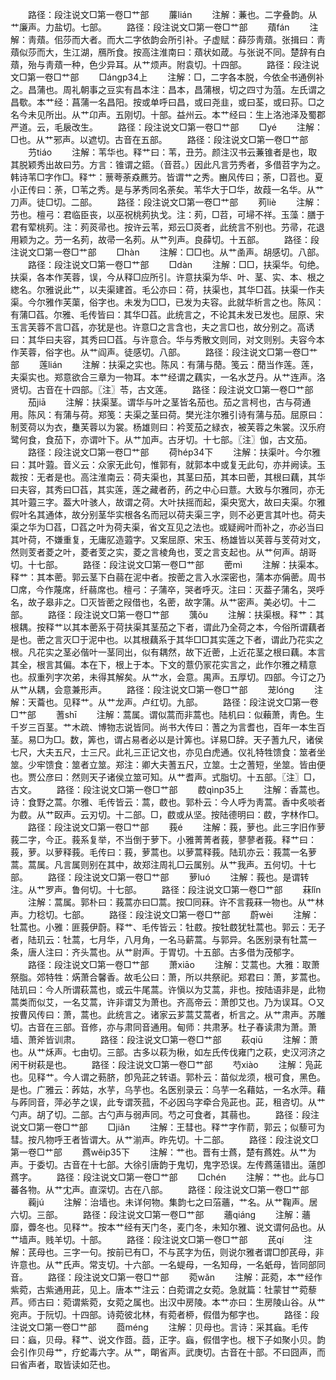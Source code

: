 <!-- { "loadSidebar": true } -->
　　路径：段注说文□第一卷□艹部
　　薕lián
　　注解：蒹也。二字叠韵。从艹廉声。力盐切。七部。
　　路径：段注说文□第一卷□艹部
　　薠fán
　　注解：靑薠。佀莎而大者。而大二字依韵会所引补。子虚赋：薛莎靑薠。张揖曰：靑薠似莎而大，生江湖，鴈所食。按高注淮南曰：薠状如葴。与张说不同。楚辞有白薠，殆与靑薠一种，色少异耳。从艹烦声。附袁切。十四部。
　　路径：段注说文□第一卷□艹部
　　□ángp34上
　　注解：□，二字各本脱，今依全书通例补之。昌蒲也。周礼朝事之豆实有昌本注：昌本，昌蒲根，切之四寸为菹。左氏谓之昌歜。本艹经：菖蒲一名昌阳。按或单呼曰昌，或曰尧韭，或曰荃，或曰荪。□之名今未见所出。从艹卬声。五刚切。十部。益州云。本艹经曰：生上洛池泽及蜀郡严道。云，毛扆改生。
　　路径：段注说文□第一卷□艹部
　　□yé
　　注解：□也。从艹邪声。以遮切。古音在五部。
　　路径：段注说文□第一卷□艹部
　　芀tiáo
　　注解：苇华也。释艹曰：苇，丑芀。颜注汉书云蒹锥者是也，取其脱颖秀出故曰芀。方言：锥谓之鍣。（音苕。）因此凡言芀秀者，多借苕字为之。韩诗苇□字作□。释艹：蔈荂荼猋藨芀。皆谓艹之秀。豳风传曰；荼，□苕也。夏小正传曰：荼，□苇之秀。是与茅秀同名荼矣。苇华大于□华，故葭一名华。从艹刀声。徒□切。二部。
　　路径：段注说文□第一卷□艹部
　　茢liè
　　注解：芀也。檀弓：君临臣丧，以巫祝桃茢执戈。注：茢，□苕，可埽不祥。玉藻：膳于君有荤桃茢。注：茢菼帚也。按许云苇，郑云□菼者，此统言不别也。芀帚，花退用颖为之。芀一名茢，故帚一名茢。从艹列声。良薛切。十五部。
　　路径：段注说文□第一卷□艹部
　　□hàn
　　注解：□□也。从艹圅声。胡感切。八部。
　　路径：段注说文□第一卷□艹部
　　□dàn
　　注解：□□，扶渠华。句绝。扶渠，各本作芙蓉，误，今从释□应所引。许意扶渠为华、叶、茎、实、本、根之緫名。尔雅说此艹，以夫渠建首。毛公亦曰：荷，扶渠也，其华□萏。扶渠一作夫渠。今尔雅作芙蕖，俗字也。未发为□□，已发为夫容。此就华析言之也。陈风：有蒲□萏。尔雅、毛传皆曰：其华□萏。此统言之，不论其未发已发也。屈原、宋玉言芙蓉不言□萏，亦犹是也。许意□之言含也，夫之言□也，故分别之。高诱曰：其华曰夫容，其秀曰□萏。与许意合。华与秀散文则同，对文则别。夫容今本作芙蓉，俗字也。从艹阎声。徒感切。八部。
　　路径：段注说文□第一卷□艹部
　　莲lián
　　注解：扶渠之实也。陈风：有蒲与蕑。笺云：蕑当作莲。莲，夫渠实也。郑意欲合三章为一物耳。本艹经谓之藕实，一名水芝丹。从艹连声。洛贤切。古音在十四部。〖注〗苓，古文莲。
　　路径：段注说文□第一卷□艹部
　　茄jiā
　　注解：扶渠茎。谓华与叶之茎皆名茄也。茄之言柯也，古与荷通用。陈风：有蒲与荷。郑笺：夫渠之茎曰荷。樊光注尔雅引诗有蒲与茄。屈原曰：制芰荷以为衣，雧芙蓉以为裳。杨雄则曰：衿芰茄之緑衣，被芙蓉之朱裳。汉乐府鹭何食，食茄下，亦谓叶下。从艹加声。古牙切。十七部。〖注〗伽，古文茄。
　　路径：段注说文□第一卷□艹部
　　荷hép34下
　　注解：扶渠叶。今尔雅曰：其叶蕸。音义云：众家无此句，惟郭有，就郭本中或复无此句，亦并阙读。玉裁按：无者是也。高注淮南云：荷夫渠也，其茎曰茄，其本曰蔤，其根曰藕，其华曰夫容，其秀曰□萏，其实莲，莲之藏者菂，菂之中心曰薏。大致与尔雅同，亦无其叶蕸三字。葢大叶骇人，故谓之荷。大叶扶摇而起，渠央宽大，故曰夫渠。尔雅假叶名其通体，故分别茎华实根各名而冠以荷夫渠三字，则不必更言其叶也。荷夫渠之华为□萏，□萏之叶为荷夫渠，省文互见之法也。或疑阙叶而补之，亦必当曰其叶荷，不嫌重复，无庸肊造蕸字。又案屈原、宋玉、杨雄皆以芙蓉与芰荷对文，然则芰者菱之叶，菱者芰之实，菱之言棱角也，芰之言支起也。从艹何声。胡哥切。十七部。
　　路径：段注说文□第一卷□艹部
　　蔤mì
　　注解：扶渠本。释艹：其本蔤。郭云茎下白蒻在泥中者。按蔤之言入水深密也，蒲本亦偁蔤。周书□席，今作蔑席，纤蒻席也。檀弓：子蒲卒，哭者呼灭。注曰：灭葢子蒲名，哭呼名，故子皋非之。□灭皆蔤之叚借也，名蔤，故字蒲。从艹密声。美必切。十二部。
　　路径：段注说文□第一卷□艹部
　　蕅ǒu
　　注解：扶渠根。释艹：其根耦。按释艹以其本蔤系于荷扶渠其茎茄之下者，谓此乃全荷之本，今俗所谓藕者是也。蔤之言灭□于泥中也。以其根藕系于其华□□其实莲之下者，谓此乃花实之根。凡花实之茎必偕叶一茎同出，似有耦然，故下近蔤，上近花茎之根曰藕。本言其全，根言其偏。本在下，根上于本。下文的薏仍冡花实言之，此作尔雅之精意也。叔重列字次弟，未得其解矣。从艹水，会意。禺声。五厚切。四部。今订之乃从艹从耦，会意兼形声。
　　路径：段注说文□第一卷□艹部
　　茏lóng
　　注解：天蘥也。见释艹。从艹龙声。卢红切。九部。
　　路径：段注说文□第一卷□艹部
　　蓍shī
　　注解：蒿属。谓似蒿而非蒿也。陆机曰：似藾萧，靑色。生千岁三百茎。艹木疏、博物志说皆同。尚书大传曰：蓍之为言耆也，百年一本生百茎。易□为□。数，筭也，谓占易者必以是计筭也。详易□辞。天子蓍九尺，诸侯七尺，大夫五尺，士三尺。此礼三正记文也，亦见白虎通。仪礼特牲馈食：筮者坐筮。少牢馈食：筮者立筮。郑注：卿大夫蓍五尺，立筮。士之蓍短，坐筮。皆由便也。贾公彦曰：然则天子诸侯立筮可知。从艹耆声。式脂切。十五部。〖注〗□，古文。
　　路径：段注说文□第一卷□艹部
　　菣qìnp35上
　　注解：香蒿也。诗：食野之蒿。尔雅、毛传皆云：蒿，菣也。郭朴云：今人呼为靑蒿。香中炙啖者为菣。从艹臤声。云刃切。十二部。□，菣或从坚。按陆德明曰：菣，字林作□。
　　路径：段注说文□第一卷□艹部
　　莪é
　　注解：莪，萝也。此三字旧作萝莪二字，今正。莪系复举，不当倒于萝下。小雅菁菁者莪，蓼蓼者莪。释艹曰：莪，萝。以萝释莪。毛传曰：莪，萝蒿也。以萝蒿释莪。陆玑亦云：莪蒿一名萝蒿。蒿属。凡言属则别在其中，故郑注周礼□云属别。从艹我声。五何切。十七部。
　　路径：段注说文□第一卷□艹部
　　萝luó
　　注解：莪也。是谓转注。从艹罗声。鲁何切。十七部。
　　路径：段注说文□第一卷□艹部
　　菻lǐn
　　注解：蒿属。郭朴曰：莪蒿亦曰□蒿。按□同菻。许不言莪菻一物也。从艹林声。力稔切。七部。
　　路径：段注说文□第一卷□艹部
　　蔚wèi
　　注解：牡蒿也。小雅：匪莪伊蔚。释艹、毛传皆云：牡菣。按牡菣犹牡蒿也。郭云：无子者，陆玑云：牡蒿，七月华，八月角，一名马薪蒿。与郭异。名医别录有牡蒿一条，唐人注曰：齐头蒿也。从艹尉声。于胃切。十五部。古多借为茂郁字。
　　路径：段注说文□第一卷□艹部
　　萧xiāo
　　注解：艾蒿也。大雅：取萧祭脂。郊特牲：焫萧合馨香。故毛公曰：萧，所以共祭祀。郑君曰：萧，芗蒿也。陆玑曰：今人所谓萩蒿也，或云牛尾蒿。许愼以为艾蒿，非也。按陆语非是，此物蒿类而似艾，一名艾蒿，许非谓艾为萧也。齐高帝云：萧卽艾也。乃为误耳。○又按曹风传曰：萧，蒿也。此统言之。诸家云芗蒿艾蒿者，析言之。从艹肃声。苏雕切。古音在三部。音修，亦与肃同音通用。甸师：共肃茅。杜子春读肃为萧。萧墙、萧斧皆训肃。
　　路径：段注说文□第一卷□艹部
　　萩qiū
　　注解：萧也。从艹秌声。七由切。三部。古多以萩为楸，如左氏传伐雍门之萩，史汉河济之闲干树萩是也。
　　路径：段注说文□第一卷□艹部
　　芍xiào
　　注解：凫茈也。见释艹。今人谓之葧脐，卽凫茈之转语。郭朴云：苗似龙须，根可食，黑色。是也。广雅云：葃姑，水芋，乌芋也。名医别录云：乌芋一名藉姑，一名水萍。藉与葃同音，萍必芋之误，此专谓茨菰，不必因乌字牵合凫茈也。茈，租咨切。从艹勺声。胡了切。二部。古勺声与弱声同。芍之可食者，其蒻也。
　　路径：段注说文□第一卷□艹部
　　□jiǎn
　　注解：王彗也。释艹字作葥，郭云；似藜可为彗。按凡物呼王者皆谓大。从艹湔声。昨先切。十二部。
　　路径：段注说文□第一卷□艹部
　　蔿wěip35下
　　注解：艹也。晋有士蔿，楚有蔿姓。从艹为声。于委切。古音在十七部。大徐引唐韵于鬼切，鬼字恐误。左传蔿薳错出。薳卽蔿字。
　　路径：段注说文□第一卷□艹部
　　□chén
　　注解：艹也。此与□蕃各物。从艹冘声。直深切。古在八部。
　　路径：段注说文□第一卷□艹部
　　蘜jú
　　注解：治墙也。未详何物。集韵七之曰菭蘠，艹名。从艹鞠声。居六切。三部。
　　路径：段注说文□第一卷□艹部
　　蘠qiáng
　　注解：蘠靡，虋冬也。见释艹。按本艹经有天门冬，麦门冬，未知尔雅、说文谓何品也。从艹墙声。贱羊切。十部。
　　路径：段注说文□第一卷□艹部
　　芪qí
　　注解：芪母也。三字一句。按前已有□，不与芪字为伍，则说尔雅者谓□卽芪母，非许意也。从艹氏声。常支切。十六部。一名蝭母，一名知母，一名蚔母，皆同部同音。
　　路径：段注说文□第一卷□艹部
　　菀wǎn
　　注解：茈菀，本艹经作紫菀，古紫通用茈，见上。唐本艹注云：白菀谓之女菀。急就篇：牡蒙甘艹菀藜芦。师古曰：菀谓紫菀，女菀之属也。出汉中房陵。本艹亦曰：生房陵山谷。从艹宛声。于阮切。十四部。诗菀彼北林，有菀者桺，假借为郁字也。
　　路径：段注说文□第一卷□艹部
　　莔méng
　　注解：贝母也。言诗：采其蝱。毛传曰：蝱，贝母。释艹、说文作莔。莔，正字。蝱，假借字也。根下子如聚小贝。韵会引作贝母艹，疗蛇毒六字。从艹，朙省声。武庚切。古音在十部。不曰囧声，而曰省声者，取皆读如茫也。
